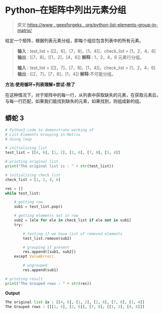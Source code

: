 # Python–在矩阵中列出元素分组

> 原文:[https://www . geesforgeks . org/python-list-elements-group-in-matrix/](https://www.geeksforgeeks.org/python-list-elements-grouping-in-matrix/)

给定一个矩阵，根据列表元素分组，即每个组应包含列表中的所有元素。

> **输入** : test_list = [[2，6]，[7，8]，[1，4]]，check_list = [1，2，4，6]
> **输出** : [[7，8]，[[1，2]，[4，6]]
> **解释** : 1，2，4，6 元素行分组。
> 
> **输入** : test_list = [[2，7]，[7，8]，[1，4]]，check_list = [1，2，4，6]
> **输出** : [[2，7]，[7，8]，[1，4]]
> **解释**:不可能分组。

**方法:使用循环+列表理解+尝试-除了**

在这种情况下，对于矩阵中的每一行，从列表中获取缺失的元素，在获取元素后，与每一行匹配，如果我们能找到缺失的元素，如果找到，则组成新的组。

## 蟒蛇 3

```py
# Python3 code to demonstrate working of 
# List Elements Grouping in Matrix
# Using loop 

# initializing list
test_list = [[4, 6], [1, 2], [2, 6], [7, 8], [1, 4]]

# printing original list
print("The original list is : " + str(test_list))

# initializing check_list
check_list = [1, 2, 4, 6]

res = []
while test_list:

    # getting row
    sub1 = test_list.pop()

    # getting elements not in row
    sub2 = [ele for ele in check_list if ele not in sub1]
    try:

        # testing if we have list of removed elements
        test_list.remove(sub2)

        # grouping if present
        res.append([sub1, sub2])
    except ValueError:

        # ungrouped. 
        res.append(sub1)

# printing result 
print("The Grouped rows : " + str(res))
```

**Output**

```py
The original list is : [[4, 6], [1, 2], [2, 6], [7, 8], [1, 4]]
The Grouped rows : [[[1, 4], [2, 6]], [7, 8], [[1, 2], [4, 6]]]

```
